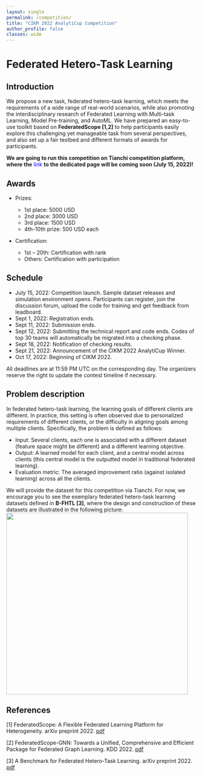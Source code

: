 ```yaml
---
layout: single
permalink: /competition/
title: "CIKM 2022 AnalytiCup Competition"
author_profile: false
classes: wide
---
```


# Federated Hetero-Task Learning


## Introduction
We propose a new task, federated hetero-task learning, which meets the requirements of a wide range of real-world scenarios, while also promoting the interdisciplinary research of Federated Learning with Multi-task Learning, Model Pre-training, and AutoML. We have prepared an easy-to-use toolkit based on **FederatedScope [1,2]** to help participants easily explore this challenging yet manageable task from several perspectives, and also set up a fair testbed and different formats of awards for participants.

**We are going to run this competition on Tianchi competition platform, where the** <span style="color:blue">link</span> **to the dedicated page will be coming soon (July 15, 2022)!**


## Awards

- Prizes: 
  - 1st place: 5000 USD
  - 2nd place: 3000 USD
  - 3rd place: 1500 USD
  - 4th-10th prize: 500 USD each

- Certification: 
  - 1st – 20th: Certification with rank
  - Others: Certification with participation


## Schedule

- July 15, 2022: Competition launch. Sample dataset releases and simulation environment opens. Participants can register, join the discussion forum, upload the code for training and get feedback from leadboard.
- Sept 1, 2022: Registration ends.
- Sept 11, 2022: Submission ends. 
- Sept 12, 2022: Submitting the technical report and code ends. Codes of top 30 teams will automatically be migrated into a checking phase. 
- Sept 18, 2022: Notification of checking results. 
- Sept 21, 2022: Announcement of the CIKM 2022 AnalytiCup Winner.
- Oct 17, 2022: Beginning of CIKM 2022.

All deadlines are at 11:59 PM UTC on the corresponding day. The organizers reserve the right to update the contest timeline if necessary.


## Problem description
In federated hetero-task learning, the learning goals of different clients are different. In practice, this setting is often observed due to personalized requirements of different clients, or the difficulty in aligning goals among multiple clients. Specifically, the problem is defined as follows:
  - Input: Several clients, each one is associated with a different dataset (feature space might be different) and a different learning objective.
  - Output: A learned model for each client, and a central model across clients (this central model is the outputted model in traditional federated learning).
  - Evaluation metric: The averaged improvement ratio (against isolated learning) across all the clients.

We will provide the dataset for this competition via Tianchi. For now, we encourage you to see the exemplary federated hetero-task learning datasets defined in **B-FHTL [3]**, where the design and construction of these datasets are illustrated in the following picture:
<img src="https://img.alicdn.com/imgextra/i3/O1CN01yVaEBB25d2Gnu9mnh_!!6000000007548-0-tps-3422-1888.jpg" width="480" class="align-center">


## References

[1] FederatedScope: A Flexible Federated Learning Platform for Heterogeneity. arXiv preprint 2022. [pdf](https://arxiv.org/pdf/2204.05011.pdf)

[2] FederatedScope-GNN: Towards a Unified, Comprehensive and Efficient Package for Federated Graph Learning. KDD 2022. [pdf](https://arxiv.org/pdf/2204.05562.pdf)

[3] A Benchmark for Federated Hetero-Task Learning. arXiv preprint 2022. [pdf](https://arxiv.org/pdf/2206.03436v2.pdf)
